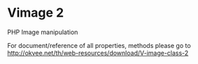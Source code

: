 Vimage 2
======

PHP Image manipulation

For document/reference of all properties, methods please go to http://okvee.net/th/web-resources/download/V-image-class-2
